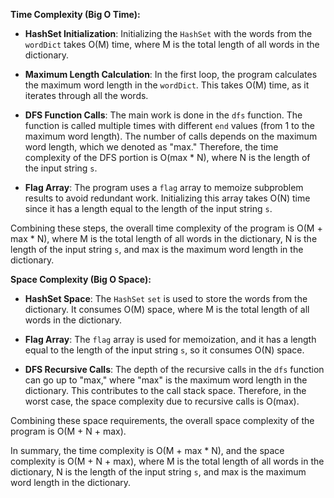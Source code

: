 **Time Complexity (Big O Time):**

- **HashSet Initialization**: Initializing the `HashSet` with the words from the `wordDict` takes O(M) time, where M is the total length of all words in the dictionary.

- **Maximum Length Calculation**: In the first loop, the program calculates the maximum word length in the `wordDict`. This takes O(M) time, as it iterates through all the words.

- **DFS Function Calls**: The main work is done in the `dfs` function. The function is called multiple times with different `end` values (from 1 to the maximum word length). The number of calls depends on the maximum word length, which we denoted as "max." Therefore, the time complexity of the DFS portion is O(max * N), where N is the length of the input string `s`.

- **Flag Array**: The program uses a `flag` array to memoize subproblem results to avoid redundant work. Initializing this array takes O(N) time since it has a length equal to the length of the input string `s`.

Combining these steps, the overall time complexity of the program is O(M + max * N), where M is the total length of all words in the dictionary, N is the length of the input string `s`, and max is the maximum word length in the dictionary.

**Space Complexity (Big O Space):**

- **HashSet Space**: The `HashSet` `set` is used to store the words from the dictionary. It consumes O(M) space, where M is the total length of all words in the dictionary.

- **Flag Array**: The `flag` array is used for memoization, and it has a length equal to the length of the input string `s`, so it consumes O(N) space.

- **DFS Recursive Calls**: The depth of the recursive calls in the `dfs` function can go up to "max," where "max" is the maximum word length in the dictionary. This contributes to the call stack space. Therefore, in the worst case, the space complexity due to recursive calls is O(max).

Combining these space requirements, the overall space complexity of the program is O(M + N + max).

In summary, the time complexity is O(M + max * N), and the space complexity is O(M + N + max), where M is the total length of all words in the dictionary, N is the length of the input string `s`, and max is the maximum word length in the dictionary.
